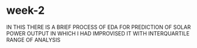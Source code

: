 # week-2
IN THIS THERE IS A BRIEF PROCESS OF EDA FOR PREDICTION OF SOLAR POWER OUTPUT IN WHICH I HAD IMPROVISED IT WITH INTERQUARTILE RANGE OF ANALYSIS 
